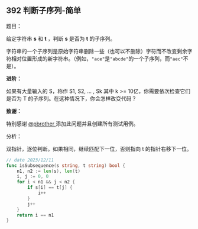 ## 392 判断子序列-简单

题目：

给定字符串 **s** 和 **t** ，判断 **s** 是否为 **t** 的子序列。

字符串的一个子序列是原始字符串删除一些（也可以不删除）字符而不改变剩余字符相对位置形成的新字符串。（例如，`"ace"`是`"abcde"`的一个子序列，而`"aec"`不是）。

**进阶：**

如果有大量输入的 S，称作 S1, S2, ... , Sk 其中 k >= 10亿，你需要依次检查它们是否为 T 的子序列。在这种情况下，你会怎样改变代码？

**致谢：**

特别感谢 [@pbrother ](https://leetcode.com/pbrother/)添加此问题并且创建所有测试用例。



分析：

双指针，逐位判断。如果相同，继续匹配下一位，否则指向 t 的指针右移下一位。

```go
// date 2023/12/11
func isSubsequence(s string, t string) bool {
    n1, n2 := len(s), len(t)
    i, j := 0, 0
    for i < n1 && j < n2 {
        if s[i] == t[j] {
            i++
        }
        j++
    }
    return i == n1
}
```



